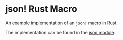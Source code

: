 # json! Rust Macro

An example implementation of an `json!` macro in Rust.

The implementation can be found in the [json module](./src/json.rs).
